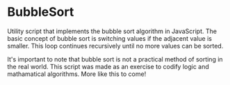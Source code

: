 

# BubbleSort
Utility script that implements the bubble sort algorithm in JavaScript. The basic concept of bubble sort is switching values if the adjacent value is smaller. This loop continues recursively until no more values can be sorted.

It's important to note that bubble sort is not a practical method of sorting in the real world. This script was made as an exercise to codify logic and mathamatical algorithms. More like this to come!
